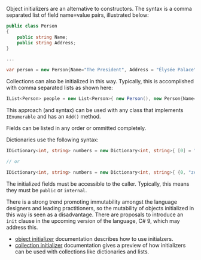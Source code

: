 Object initializers are an alternative to constructors. The syntax is a comma separated list of field name=value pairs, illustrated below:

```csharp
public class Person
{
    public string Name;
    public string Address;
}

...

var person = new Person{Name="The President", Address = "Élysée Palace"};
```

Collections can also be initialized in this way. Typically, this is accomplished with comma separated lists as shown here:

```csharp
IList<Person> people = new List<Person>{ new Person(), new Person{Name="Joe", "Shmow"}};
```

This approach (and syntax) can be used with any class that implements `IEnumerable` and has an `Add()` method.

Fields can be listed in any order or ommitted completely.

Dictionaries use the following syntax:

```csharp
IDictionary<int, string> numbers = new Dictionary<int, string>{ [0] = "zero", [1] = "one"...};

// or

IDictionary<int, string> numbers = new Dictionary<int, string>{ {0, "zero }, {1,  "one"}...};
```

The initialized fields must be accessible to the caller. Typically, this means they must be `public` or `internal`.

There is a strong trend promoting immutability amongst the language designers and leading practitioners, so the mutability of objects initialized in this way is seen as a disadvantage. There are proposals to introduce an `init` clause in the upcoming version of the language, C# 9, which may address this.

- [object initializer][object-initializers] documentation describes how to use initialzers.
- [collection initializer][collection-initializers] documentation gives a preview of how initializers can be used with collections like dictionaries and lists.

[object-initializers]: https://docs.microsoft.com/en-us/dotnet/csharp/programming-guide/classes-and-structs/object-and-collection-initializers#object-initializers
[collection-initializers]: https://docs.microsoft.com/en-us/dotnet/csharp/programming-guide/classes-and-structs/object-and-collection-initializers#collection-initializers
